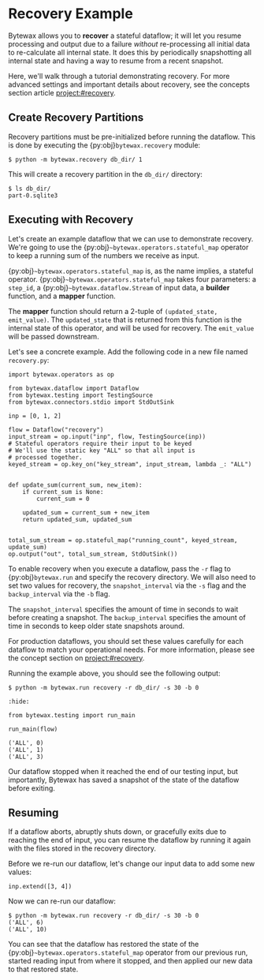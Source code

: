 # Recovery Example

Bytewax allows you to **recover** a stateful dataflow; it will let you
resume processing and output due to a failure _without_ re-processing
all initial data to re-calculate all internal state. It does this by
periodically snapshotting all internal state and having a way to
resume from a recent snapshot.

Here, we'll walk through a tutorial demonstrating recovery. For more
advanced settings and important details about recovery, see the
concepts section article <project:#recovery>.

## Create Recovery Partitions

Recovery partitions must be pre-initialized before running the
dataflow. This is done by executing the {py:obj}`bytewax.recovery`
module:

```console
$ python -m bytewax.recovery db_dir/ 1
```

This will create a recovery partition in the `db_dir/` directory:

```console
$ ls db_dir/
part-0.sqlite3
```

## Executing with Recovery

Let's create an example dataflow that we can use to demonstrate
recovery. We're going to use the
{py:obj}`~bytewax.operators.stateful_map` operator to keep a running
sum of the numbers we receive as input.

{py:obj}`~bytewax.operators.stateful_map` is, as the name implies, a
stateful operator. {py:obj}`~bytewax.operators.stateful_map` takes
four parameters: a `step_id`, a {py:obj}`~bytewax.dataflow.Stream` of
input data, a **builder** function, and a **mapper** function.

The **mapper** function should return a 2-tuple of `(updated_state,
emit_value)`. The `updated_state` that is returned from this function
is the internal state of this operator, and will be used for recovery.
The `emit_value` will be passed downstream.

Let's see a concrete example. Add the following code in a new file
named `recovery.py`:

```{testcode}
import bytewax.operators as op

from bytewax.dataflow import Dataflow
from bytewax.testing import TestingSource
from bytewax.connectors.stdio import StdOutSink

inp = [0, 1, 2]

flow = Dataflow("recovery")
input_stream = op.input("inp", flow, TestingSource(inp))
# Stateful operators require their input to be keyed
# We'll use the static key "ALL" so that all input is
# processed together.
keyed_stream = op.key_on("key_stream", input_stream, lambda _: "ALL")


def update_sum(current_sum, new_item):
    if current_sum is None:
        current_sum = 0

    updated_sum = current_sum + new_item
    return updated_sum, updated_sum


total_sum_stream = op.stateful_map("running_count", keyed_stream, update_sum)
op.output("out", total_sum_stream, StdOutSink())
```

To enable recovery when you execute a dataflow, pass the `-r` flag to
{py:obj}`bytewax.run` and specify the recovery directory. We will also
need to set two values for recovery, the `snapshot_interval` via the
`-s` flag and the `backup_interval` via the `-b` flag.

The `snapshot_interval` specifies the amount of time in seconds to wait
before creating a snapshot. The `backup_interval` specifies the amount
of time in seconds to keep older state snapshots around.

For production dataflows, you should set these values carefully for
each dataflow to match your operational needs. For more information,
please see the concept section on <project:#recovery>.

Running the example above, you should see the following output:

```console
$ python -m bytewax.run recovery -r db_dir/ -s 30 -b 0
```

```{testcode}
:hide:

from bytewax.testing import run_main

run_main(flow)
```

```{testoutput}
('ALL', 0)
('ALL', 1)
('ALL', 3)
```

Our dataflow stopped when it reached the end of our testing input, but
importantly, Bytewax has saved a snapshot of the state of the dataflow
before exiting.

## Resuming

If a dataflow aborts, abruptly shuts down, or gracefully exits due to
reaching the end of input, you can resume the dataflow by running it
again with the files stored in the recovery directory.

Before we re-run our dataflow, let's change our input data to add some
new values:


```{testcode}
inp.extend([3, 4])
```

Now we can re-run our dataflow:

```console
$ python -m bytewax.run recovery -r db_dir/ -s 30 -b 0
('ALL', 6)
('ALL', 10)
```

You can see that the dataflow has restored the state of the
{py:obj}`~bytewax.operators.stateful_map` operator from our previous
run, started reading input from where it stopped, and then applied our
new data to that restored state.

